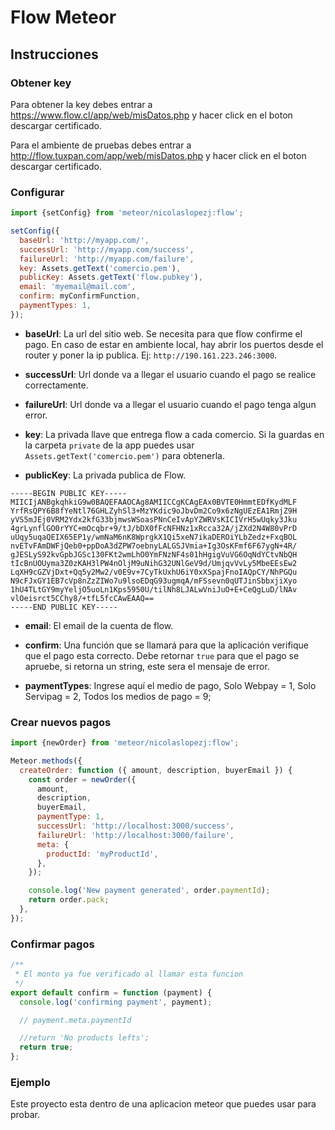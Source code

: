 # Flow Meteor

## Instrucciones

### Obtener key

Para obtener la key debes entrar a https://www.flow.cl/app/web/misDatos.php y
hacer click en el boton descargar certificado.

Para el ambiente de pruebas debes entrar a http://flow.tuxpan.com/app/web/misDatos.php y
hacer click en el boton descargar certificado.

### Configurar

```js
import {setConfig} from 'meteor/nicolaslopezj:flow';

setConfig({
  baseUrl: 'http://myapp.com/',
  successUrl: 'http://myapp.com/success',
  failureUrl: 'http://myapp.com/failure',
  key: Assets.getText('comercio.pem'),
  publicKey: Assets.getText('flow.pubkey'),
  email: 'myemail@mail.com',
  confirm: myConfirmFunction,
  paymentTypes: 1,
});
```

- **baseUrl**: La url del sitio web. Se necesita para que flow confirme el pago.
En caso de estar en ambiente local, hay abrir los puertos desde el router y poner
la ip publica. Ej: ```http://190.161.223.246:3000```.

- **successUrl**: Url donde va a llegar el usuario cuando el pago se realice
correctamente.

- **failureUrl**: Url donde va a llegar el usuario cuando el pago tenga algun error.

- **key**: La privada llave que entrega flow a cada comercio. Si la guardas en la
carpeta ```private``` de la app puedes usar ```Assets.getText('comercio.pem')```
para obtenerla.

- **publicKey**: La privada publica de Flow.

```
-----BEGIN PUBLIC KEY-----
MIICIjANBgkqhkiG9w0BAQEFAAOCAg8AMIICCgKCAgEAx0BVTE0HmmtEDfKydMLF
YrfRsQPY6B8fYeNtl76GHLZyhSl3+MzYKdic9oJbvDm2Co9x6zNgUEzEA1RmjZ9H
yVS5mJEj0VRM2Ydx2kfG33bjmwsWSoasPNnCeIvApYZWRVsKICIVrH5wUqky3Jku
4grLynflGO0rYYC+mOcqbr+9/tJ/bDX0fFcNFHNz1xRcca32A/jZXd2N4W80vPrD
uUqy5uqaQEIX65EP1y/wmNaM6nK8WprgkX1Qi5xeN7ikaDEROiYLbZedz+FxqBOL
nvETvFAmDWFjQeb0+ppDoA3dZPW7oebnyLALGSJVmia+Ig3OsKFmf6F67ygN+4R/
gJESLyS92kvGpbJGSc130FKt2wmLhO0YmFNzNF4s01hHgigVuVG6OqNdYCtvNbQH
tIcBnUOUyma3Z0zKAH3lPW4nOljM9uNihG32UNlGeV9d/UmjqvVvLy5MbeEEsEw2
LqXH9cGZVjDxt+Qq5y2Mw2/v0E9v+7CyTkUxhU6iY0xXSpajFnoIAQpCY/NhPGQu
N9cFJxGY1EB7cVp8nZzZIWo7u9lsoEDqG93ugmqA/mFSsevn0qUTJinSbbxjiXyo
1hU4TLtGY9myYeljO5uoLn1Kps5950U/tilNh8LJALwVniJuO+E+CeQgLuD/lNAv
vlOeisrct5CChy8/+tfL5fcCAwEAAQ==
-----END PUBLIC KEY-----
```

- **email**: El email de la cuenta de flow.

- **confirm**: Una función que se llamará para que la aplicación verifique que el
pago esta correcto. Debe retornar ```true``` para que el pago se apruebe, si retorna
un string, este sera el mensaje de error.

- **paymentTypes**: Ingrese aquí el medio de pago, Solo Webpay = 1, Solo
Servipag = 2, Todos los medios de pago = 9;

### Crear nuevos pagos

```js
import {newOrder} from 'meteor/nicolaslopezj:flow';

Meteor.methods({
  createOrder: function ({ amount, description, buyerEmail }) {
    const order = newOrder({
      amount,
      description,
      buyerEmail,
      paymentType: 1,
      successUrl: 'http://localhost:3000/success',
      failureUrl: 'http://localhost:3000/failure',
      meta: {
        productId: 'myProductId',
      },
    });

    console.log('New payment generated', order.paymentId);
    return order.pack;
  },
});
```

### Confirmar pagos

```js
/**
 * El monto ya fue verificado al llamar esta funcion
 */
export default confirm = function (payment) {
  console.log('confirming payment', payment);

  // payment.meta.paymentId

  //return 'No products lefts';
  return true;
};
```

### Ejemplo

Este proyecto esta dentro de una aplicacion meteor que puedes usar para probar.
